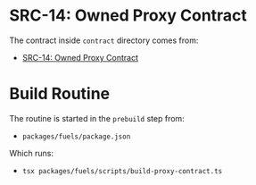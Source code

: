 # SRC-14: Owned Proxy Contract

The contract inside `contract` directory comes from:

- [SRC-14: Owned Proxy Contract](https://github.com/FuelLabs/sway-standard-implementations/tree/a3eb2a6b093d349a84f379920df7eee9ad1ad5d9/src14/owned_prox)

# Build Routine

The routine is started in the `prebuild` step from:

- `packages/fuels/package.json`

Which runs:

- `tsx packages/fuels/scripts/build-proxy-contract.ts`
